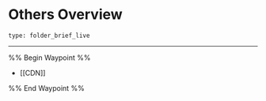 # Others Overview
 
```ccard
type: folder_brief_live
```
 
---

%% Begin Waypoint %%
- [[CDN]]

%% End Waypoint %%
